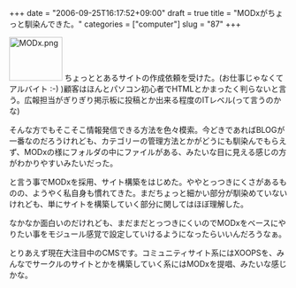 +++
date = "2006-09-25T16:17:52+09:00"
draft = true
title = "MODxがちょっと馴染んできた。"
categories = ["computer"]
slug = "87"
+++

<a href="/images/2006/09/MODx.png" rel="lightbox"  ><img src="/images/2006/09/MODx.png" alt="MODx.png" title="MODx.png" width="96" height="79" border="0" /></a>
ちょっととあるサイトの作成依頼を受けた。(お仕事じゃなくてアルバイト :-) )顧客はほんとパソコン初心者でHTMLとかまったく判らないと言う。広報担当がぎりぎり掲示板に投稿とか出来る程度のITレベル(って言うのかな)

そんな方でもそこそこ情報発信できる方法を色々模索。今どきであればBLOGが一番なのだろうけれども、カテゴリーの管理方法とかがどうにも馴染んでもらえず、MODxの様にフォルダの中にファイルがある、みたいな目に見える感じの方がわかりやすいみたいだった。

と言う事でMODxを採用、サイト構築をはじめた。ややとっつきにくさがあるものの、ようやく私自身も慣れてきた。まだちょっと細かい部分が馴染めていないけれども、単にサイトを構築していく部分に関してはほぼ理解した。

なかなか面白いのだけれども、まだまだとっつきにくいのでMODxをベースにやりたい事をモジュール感覚で設定していけるようになったらいいんだろうなぁ。

とりあえず現在大注目中のCMSです。コミュニティサイト系にはXOOPSを、みんなでサークルのサイトとかを構築していく系にはMODxを提唱、みたいな感じかな。
